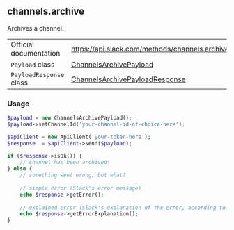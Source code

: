 ## channels.archive

Archives a channel.

| | |
|-------------------------|-------------------------------------------------------------------------------------------------------------------------------------------|
| Official documentation  | https://api.slack.com/methods/channels.archive                                                                                            |
| `Payload` class         | [ChannelsArchivePayload](https://github.com/cleentfaar/slack/blob/master/src/CL/Slack/Payload/ChannelsArchivePayload.php)                 |
| `PayloadResponse` class | [ChannelsArchivePayloadResponse](https://github.com/cleentfaar/slack/blob/master/src/CL/Slack/Payload/ChannelsArchivePayloadResponse.php) |


### Usage

```php
$payload = new ChannelsArchivePayload();
$payload->setChannelId('your-channel-id-of-choice-here');

$apiClient = new ApiClient('your-token-here');
$response  = $apiClient->send($payload);

if ($response->isOk()) {
    // channel has been archived!
} else {
    // something went wrong, but what?
    
    // simple error (Slack's error message)
    echo $response->getError();
    
    // explained error (Slack's explanation of the error, according to the documentation)
    echo $response->getErrorExplanation();
}
```
